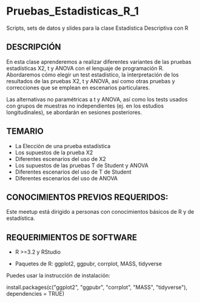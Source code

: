 # Pruebas_Estadisticas_R_1
Scripts, sets de datos y slides para la clase Estadística Descriptiva con R

## DESCRIPCIÓN

En esta clase aprenderemos a realizar diferentes variantes de las pruebas estadísticas X2, t y ANOVA con el lenguaje de programación R. Abordaremos cómo elegir un test estadístico, la interpretación de los resultados de las pruebas X2, t y ANOVA, así como otras pruebas y correcciones que se emplean en escenarios particulares.

Las alternativas no paramétricas a t y ANOVA, así como los tests usados con grupos de muestras no independientes (ej. en los estudios longitudinales), se abordarán en sesiones posteriores.



## TEMARIO

+ La Elección de una prueba estadística
+ Los supuestos de la prueba X2
+ Diferentes escenarios del uso de X2
+ Los supuestos de las pruebas T de Student y ANOVA
+ Diferentes escenarios del uso de T de Student
+ Diferentes escenarios del uso de ANOVA





## CONOCIMIENTOS PREVIOS REQUERIDOS:
Este meetup está dirigido a personas con conocimientos básicos de R y de estadística.


## REQUERIMIENTOS DE SOFTWARE

+ R >=3.2 y RStudio

+ Paquetes de R: ggplot2, ggpubr, corrplot, MASS, tidyverse


Puedes usar la instrucción de instalación:

install.packages(c("ggplot2", "ggpubr", "corrplot", "MASS", "tidyverse"), dependencies = TRUE)
